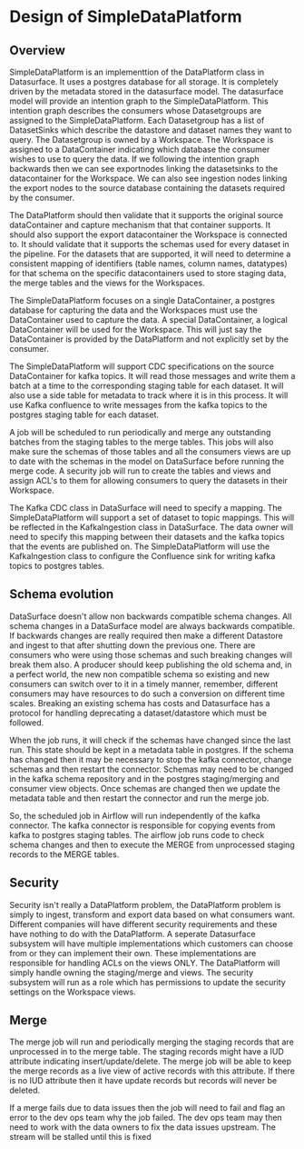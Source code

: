 # Design of SimpleDataPlatform

## Overview

SimpleDataPlatform is an implementtion of the DataPlatform class in Datasurface. It uses a postgres database for all storage. It is completely driven by the metadata stored in the datasurface model. The datasurface model will provide an intention graph to the SimpleDataPlatform. This intention graph describes the consumers whose Datasetgroups are assigned to the SimpleDataPlatform. Each Datasetgroup has a list of DatasetSinks which describe the datastore and dataset names they want to query. The Datasetgroup is owned by a Workspace. The Workspace is assigned to a DataContainer indicating which database the consumer wishes to use to query the data. If we following the intention graph backwards then we can see exportnodes linking the datasetsinks to the datacontainer for the Workspace. We can also see ingestion nodes linking the export nodes to the source database containing the datasets required by the consumer.

The DataPlatform should then validate that it supports the original source dataContainer and capture mechanism that that container supports. It should also support the export datacontainer the Workspace is connected to. It should validate that it supports the schemas used for every dataset in the pipeline. For the datasets that are supported, it will need to determine a consistent mapping of identifiers (table names, column names, datatypes) for that schema on the specific datacontainers used to store staging data, the merge tables and the views for the Workspaces.

The SimpleDataPlatform focuses on a single DataContainer, a postgres database for capturing the data and the Workspaces must use the DataContainer used to capture the data. A special DataContainer, a logical DataContainer will be used for the Workspace. This will just say the DataContainer is provided by the DataPlatform and not explicitly set by the consumer.

The SimpleDataPlatform will support CDC specifications on the source DataContainer for kafka topics. It will read those messages and write them a batch at a time to the corresponding staging table for each dataset. It will also use a side table for metadata to track where it is in this process. It will use Kafka confluence to write messages from the kafka topics to the postgres staging table for each dataset.

A job will be scheduled to run periodically and merge any outstanding batches from the staging tables to the merge tables. This jobs will also make sure the schemas of those tables and all the consumers views are up to date with the schemas in the model on DataSurface before running the merge code. A security job will run to create the tables and views and assign ACL's to them for allowing consumers to query the datasets in their Workspace.

The Kafka CDC class in DataSurface will need to specify a mapping. The SimpleDataPlatform will support a set of dataset to topic mappings. This will be reflected in the KafkaIngestion class in DataSurface. The data owner will need to specify this mapping between their datasets and the kafka topics that the events are published on. The SimpleDataPlatform will use the KafkaIngestion class to configure the Confluence sink for writing kafka topics to postgres tables.

## Schema evolution

DataSurface doesn't allow non backwards compatible schema changes. All schema changes in a DataSurface model are always backwards compatible. If backwards changes are really required then make a different Datastore and ingest to that after shutting down the previous one. There are consumers who were using those schemas and such breaking changes will break them also. A producer should keep publishing the old schema and, in a perfect world, the new non compatible schema so existing and new consumers can switch over to it in a timely manner, remember, different consumers may have resources to do such a conversion on different time scales. Breaking an existing schema has costs and Datasurface has a protocol for handling deprecating a dataset/datastore which must be followed.

When the job runs, it will check if the schemas have changed since the last run. This state should be kept in a metadata table in postgres. If the schema has changed then it may be necessary to stop the kafka connector, change schemas and then restart the connector. Schemas may need to be changed in the kafka schema repository and in the postgres staging/merging and consumer view objects. Once schemas are changed then we update the metadata table and then restart the connector and run the merge job.

So, the scheduled job in Airflow will run independently of the kafka connector. The kafka connector is responsible for copying events from kafka to postgres staging tables. The airflow job runs code to check schema changes and then to execute the MERGE from unprocessed staging records to the MERGE tables.

## Security

Security isn't really a DataPlatform problem, the DataPlatform problem is simply to ingest, transform and export data based on what consumers want. Different companies will have different security requirements and these have nothing to do with the DataPlatform. A seperate Datasurface subsystem will have multiple implementations which customers can choose from or they can implement their own. These implementations are responsible for handling ACLs on the views ONLY. The DataPlatform will simply handle owning the staging/merge and views. The security subsystem will run as a role which has permissions to update the security settings on the Workspace views.

## Merge

The merge job will run and periodically merging the staging records that are unprocessed in to the merge table. The staging records might have a IUD attribute indicating insert/update/delete. The merge job will be able to keep the merge records as a live view of active records with this attribute. If there is no IUD attribute then it have update records but records will never be deleted.

If a merge fails due to data issues then the job will need to fail and flag an error to the dev ops team why the job failed. The dev ops team may then need to work with the data owners to fix the data issues upstream. The stream will be stalled until this is fixed
